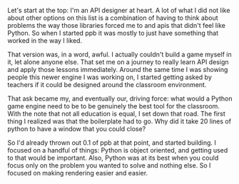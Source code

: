 Let's start at the top: I'm an API designer at heart. A lot of what I did
not like about other options on this list is a combination of having to
think about problems the way those libraries forced me to and apis that
didn't feel like Python. So when I started ppb it was mostly to just have
something that worked in the way I liked.

That version was, in a word, awful. I actually couldn't build a game myself
in it, let alone anyone else. That set me on a journey to really learn API
design and apply those lessons immediately. Around the same time I was
showing people this newer engine I was working on, I started getting asked
by teachers if it could be designed around the classroom environment.

That ask became my, and eventually our, driving force: what would a Python
game engine need to be to be genuinely the best tool for the classroom. With
the note that not all education is equal, I set down that road. The first
thing I realized was that the boilerplate had to go. Why did it take 20
lines of python to have a window that you could close?

So I'd already thrown out 0.1 of ppb at that point, and started building. I
focused on a handful of things: Python is object oriented, and getting used
to that would be important. Also, Python was at its best when you could
focus only on the problem you wanted to solve and nothing else. So I focused
on making rendering easier and easier.
